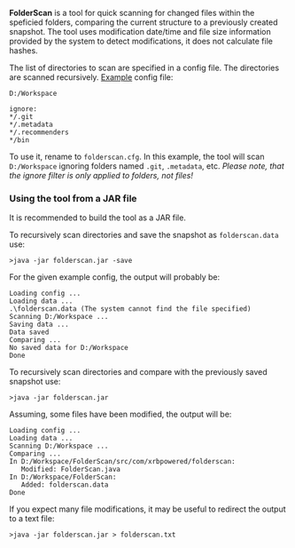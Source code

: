 **FolderScan** is a tool for quick scanning for changed files within the speficied folders, comparing the current structure to a previously created snapshot. The tool uses modification date/time and file size information provided by the system to detect modifications, it does not calculate file hashes.

The list of directories to scan are specified in a config file. The directories are scanned recursively. [Example](example.cfg) config file:

```
D:/Workspace

ignore:
*/.git
*/.metadata
*/.recommenders
*/bin
```

To use it, rename to `folderscan.cfg`. In this example, the tool will scan `D:/Workspace` ignoring folders named `.git`, `.metadata`, etc. _Please note, that the ignore filter is only applied to folders, not files!_

### Using the tool from a JAR file ###

It is recommended to build the tool as a JAR file. 

To recursively scan directories and save the snapshot as `folderscan.data` use:

```
>java -jar folderscan.jar -save
```

For the given example config, the output will probably be:

```
Loading config ...
Loading data ...
.\folderscan.data (The system cannot find the file specified)
Scanning D:/Workspace ...
Saving data ...
Data saved
Comparing ...
No saved data for D:/Workspace
Done
```

To recursively scan directories and compare with the previously saved snapshot use:

```
>java -jar folderscan.jar
```

Assuming, some files have been modified, the output will be:

```
Loading config ...
Loading data ...
Scanning D:/Workspace ...
Comparing ...
In D:/Workspace/FolderScan/src/com/xrbpowered/folderscan:
   Modified: FolderScan.java
In D:/Workspace/FolderScan:
   Added: folderscan.data
Done
```

If you expect many file modifications, it may be useful to redirect the output to a text file:

```
>java -jar folderscan.jar > folderscan.txt
```
